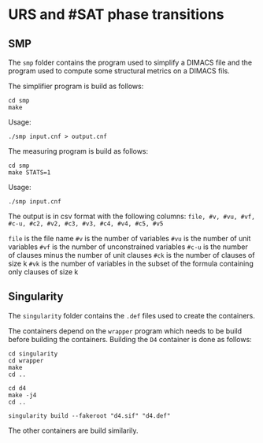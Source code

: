 # URS and #SAT phase transitions

## SMP

The `smp` folder contains the program used to simplify a DIMACS file
and the program used to compute some structural metrics on a DIMACS fils.

The simplifier program is build as follows:

```
cd smp
make
```

Usage:
```
./smp input.cnf > output.cnf
```

The measuring program is build as follows:
```
cd smp
make STATS=1
```

Usage:
```
./smp input.cnf
```

The output is in csv format with the following columns:
`file, #v, #vu, #vf, #c-u, #c2, #v2, #c3, #v3, #c4, #v4, #c5, #v5`

`file` is the file name
`#v` is the number of variables
`#vu` is the number of unit variables
`#vf` is the number of unconstrained variables
`#c-u` is the number of clauses minus the number of unit clauses
`#ck` is the number of clauses of size k
`#vk` is the number of variables in the subset of the formula containing only clauses of size k


## Singularity

The `singularity` folder contains the `.def` files used to create
the containers.

The containers depend on the `wrapper` program which needs to be build
before building the containers.
Building the `D4` container is done as follows:
```
cd singularity
cd wrapper
make
cd ..

cd d4
make -j4
cd ..

singularity build --fakeroot "d4.sif" "d4.def"
```

The other containers are build similarily.
